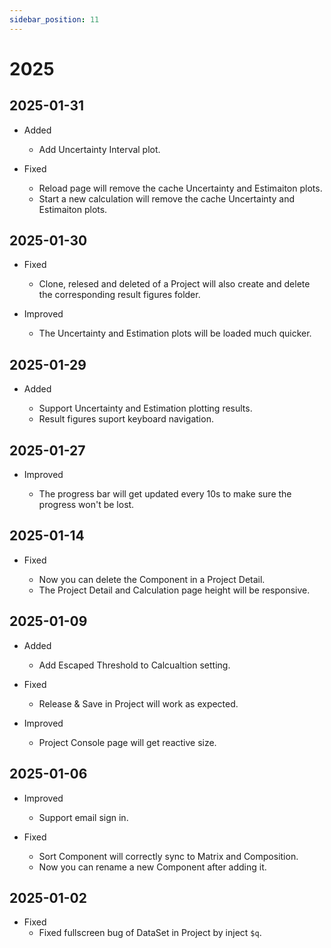 ```yaml
---
sidebar_position: 11
---
```


# 2025

<!-- # TODO
- plot inflow target and component
- table data request become section
- infinitie loading table data
- Finished the Uncertainty/Estimation plotting
- Add task to simpo

uncertainty result can set the best 10% NSE lower boundary and high boundary
-  -->

## 2025-01-31

- Added

  - Add Uncertainty Interval plot.

- Fixed

  - Reload page will remove the cache Uncertainty and Estimaiton plots.
  - Start a new calculation will remove the cache Uncertainty and Estimaiton plots.

## 2025-01-30

- Fixed

  - Clone, relesed and deleted of a Project will also create and delete the corresponding result figures folder.

- Improved

  - The Uncertainty and Estimation plots will be loaded much quicker.

## 2025-01-29

- Added

  - Support Uncertainty and Estimation plotting results.
  - Result figures suport keyboard navigation.

## 2025-01-27

- Improved

  - The progress bar will get updated every 10s to make sure the progress won't be lost.

## 2025-01-14

- Fixed

  - Now you can delete the Component in a Project Detail.
  - The Project Detail and Calculation page height will be responsive.

## 2025-01-09

- Added

  - Add Escaped Threshold to Calcualtion setting.

- Fixed

  - Release & Save in Project will work as expected.

- Improved

  - Project Console page will get reactive size.

## 2025-01-06

- Improved

  - Support email sign in.

- Fixed
  - Sort Component will correctly sync to Matrix and Composition.
  - Now you can rename a new Component after adding it.

## 2025-01-02

- Fixed
  - Fixed fullscreen bug of DataSet in Project by inject `$q`.
